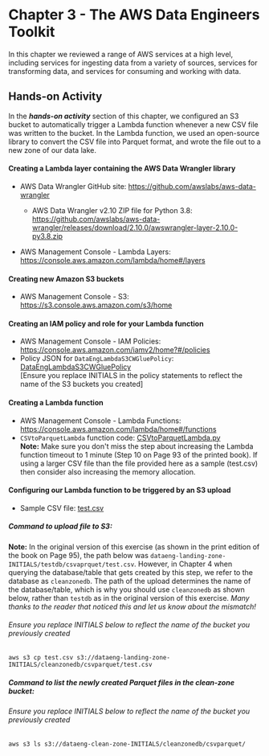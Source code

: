# Chapter 3 - The AWS Data Engineers Toolkit
In this chapter we reviewed a range of AWS services at a high level, including services for ingesting data from a variety of sources, services for transforming data, and services for consuming and working with data.

## Hands-on Activity
In the ***hands-on activity*** section of this chapter, we configured an S3 bucket to automatically trigger a Lambda function whenever a new CSV file was written to the bucket. In the Lambda function, we used an open-source library to convert the CSV file into Parquet format, and wrote the file out to a new zone of our data lake.

#### Creating a Lambda layer containing the AWS Data Wrangler library
- AWS Data Wrangler GitHub site: https://github.com/awslabs/aws-data-wrangler

  - AWS Data Wrangler v2.10 ZIP file for Python 3.8: https://github.com/awslabs/aws-data-wrangler/releases/download/2.10.0/awswrangler-layer-2.10.0-py3.8.zip
- AWS Management Console - Lambda Layers: https://console.aws.amazon.com/lambda/home#/layers

#### Creating new Amazon S3 buckets
- AWS Management Console - S3: https://s3.console.aws.amazon.com/s3/home

#### Creating an IAM policy and role for your Lambda function
- AWS Management Console - IAM Policies: https://console.aws.amazon.com/iamv2/home?#/policies
- Policy JSON for `DataEngLambdaS3CWGluePolicy`: [DataEngLambdaS3CWGluePolicy](DataEngLambdaS3CWGluePolicy.json)  
  [Ensure you replace INITIALS in the policy statements to reflect the name of the S3 buckets you created]

#### Creating a Lambda function
- AWS Management Console - Lambda Functions: https://console.aws.amazon.com/lambda/home#/functions
- `CSVtoParquetLambda` function code: [CSVtoParquetLambda.py](CSVtoParquetLambda.py)  
 **Note:** Make sure you don't miss the step about increasing the Lambda function timeout to 1 minute (Step 10 on Page 93 of the printed book). If using a larger CSV file than the file provided here as a sample (test.csv) then consider also increasing the memory allocation. 

#### Configuring our Lambda function to be triggered by an S3 upload
- Sample CSV file: [test.csv](test.csv)

##### Command to upload file to S3:
**Note:** In the original version of this exercise (as shown in the print edition of the book on Page 95), the path below was `dataeng-landing-zone-INITIALS/testdb/csvaprquet/test.csv`. However, in Chapter 4 when querying the database/table that gets created by this step, we refer to the database as `cleanzonedb`. The path of the upload determines the name of the database/table, which is why you should use `cleanzonedb` as shown below, rather than `testdb` as in the original version of this exercise. *Many thanks to the reader that noticed this and let us know about the mismatch!*

###### Ensure you replace INITIALS below to reflect the name of the bucket you previously created

```
aws s3 cp test.csv s3://dataeng-landing-zone-INITIALS/cleanzonedb/csvparquet/test.csv
```
##### Command to list the newly created Parquet files in the clean-zone bucket: 
###### Ensure you replace INITIALS below to reflect the name of the bucket you previously created

```
aws s3 ls s3://dataeng-clean-zone-INITIALS/cleanzonedb/csvparquet/
```
  

